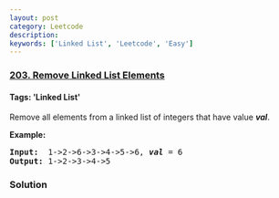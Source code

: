 ```yaml
---
layout: post
category: Leetcode
description: 
keywords: ['Linked List', 'Leetcode', 'Easy']
---
```

### [203. Remove Linked List Elements](https://leetcode.com/problems/remove-linked-list-elements)

#### Tags: 'Linked List'

<div class="content__u3I1 question-content__JfgR"><div><p>Remove all elements from a linked list of integers that have value <b><i>val</i></b>.</p>
<p><b>Example:</b></p>
<pre><b>Input:</b>  1-&gt;2-&gt;6-&gt;3-&gt;4-&gt;5-&gt;6, <em><b>val</b></em> = 6
<b>Output:</b> 1-&gt;2-&gt;3-&gt;4-&gt;5
</pre>
</div></div>

### Solution

